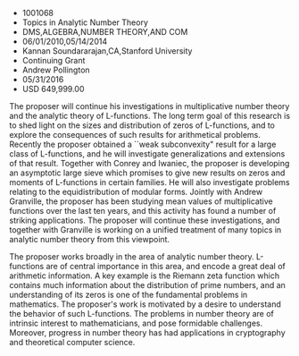
* 1001068
* Topics in Analytic Number Theory
* DMS,ALGEBRA,NUMBER THEORY,AND COM
* 06/01/2010,05/14/2014
* Kannan Soundararajan,CA,Stanford University
* Continuing Grant
* Andrew Pollington
* 05/31/2016
* USD 649,999.00

The proposer will continue his investigations in multiplicative number theory
and the analytic theory of L-functions. The long term goal of this research is
to shed light on the sizes and distribution of zeros of L-functions, and to
explore the consequences of such results for arithmetical problems. Recently the
proposer obtained a ``weak subconvexity" result for a large class of
L-functions, and he will investigate generalizations and extensions of that
result. Together with Conrey and Iwaniec, the proposer is developing an
asymptotic large sieve which promises to give new results on zeros and moments
of L-functions in certain families. He will also investigate problems relating
to the equidistribution of modular forms. Jointly with Andrew Granville, the
proposer has been studying mean values of multiplicative functions over the last
ten years, and this activity has found a number of striking applications. The
proposer will continue these investigations, and together with Granville is
working on a unified treatment of many topics in analytic number theory from
this viewpoint.

The proposer works broadly in the area of analytic number theory. L-functions
are of central importance in this area, and encode a great deal of arithmetic
information. A key example is the Riemann zeta function which contains much
information about the distribution of prime numbers, and an understanding of its
zeros is one of the fundamental problems in mathematics. The proposer's work is
motivated by a desire to understand the behavior of such L-functions. The
problems in number theory are of intrinsic interest to mathematicians, and pose
formidable challenges. Moreover, progress in number theory has had applications
in cryptography and theoretical computer science.
